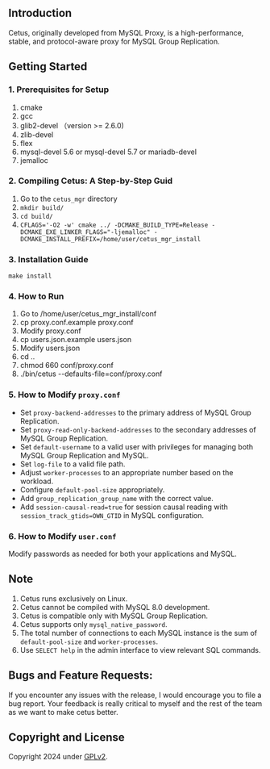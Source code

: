 ## Introduction

Cetus, originally developed from MySQL Proxy, is a high-performance, stable, and protocol-aware proxy for MySQL Group Replication.

## Getting Started

### 1. Prerequisites for Setup

1. cmake
2. gcc
3. glib2-devel （version >= 2.6.0)
4. zlib-devel
5. flex
6. mysql-devel 5.6 or mysql-devel 5.7 or mariadb-devel
7. jemalloc

### 2. Compiling Cetus: A Step-by-Step Guid

1. Go to the `cetus_mgr` directory
2. `mkdir build/`
3. `cd build/`
4. `CFLAGS='-O2 -w' cmake ../ -DCMAKE_BUILD_TYPE=Release -DCMAKE_EXE_LINKER_FLAGS="-ljemalloc" -DCMAKE_INSTALL_PREFIX=/home/user/cetus_mgr_install`

### 3. Installation Guide

`make install`

### 4. How to Run

1. Go to /home/user/cetus_mgr_install/conf
2. cp proxy.conf.example proxy.conf
3. Modify proxy.conf 
4. cp users.json.example users.json
5. Modify users.json
6. cd ..
7. chmod 660 conf/proxy.conf
8. ./bin/cetus --defaults-file=conf/proxy.conf

### 5. How to Modify `proxy.conf`

- Set `proxy-backend-addresses` to the primary address of MySQL Group Replication.
- Set `proxy-read-only-backend-addresses` to the secondary addresses of MySQL Group Replication.
- Set `default-username` to a valid user with privileges for managing both MySQL Group Replication and MySQL.
- Set `log-file` to a valid file path.
- Adjust `worker-processes` to an appropriate number based on the workload.
- Configure `default-pool-size` appropriately.
- Add `group_replication_group_name` with the correct value.
- Add `session-causal-read=true` for session causal reading with `session_track_gtids=OWN_GTID` in MySQL configuration.

### 6. How to Modify `user.conf`

Modify passwords as needed for both your applications and MySQL.

## Note

1. Cetus runs exclusively on Linux.
2. Cetus cannot be compiled with MySQL 8.0 development.
3. Cetus is compatible only with MySQL Group Replication.
4. Cetus supports only `mysql_native_password`.
5. The total number of connections to each MySQL instance is the sum of `default-pool-size` and `worker-processes`.
6. Use `SELECT help` in the admin interface to view relevant SQL commands.

## Bugs and Feature Requests:

If you encounter any issues with the release, I would encourage you to file a bug report. Your feedback is really critical to myself and the rest of the team as we want to make cetus better.

## Copyright and License

Copyright 2024 under [GPLv2](LICENSE).
